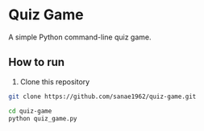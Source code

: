 # Quiz Game

A simple Python command-line quiz game.

## How to run

1. Clone this repository
```bash
git clone https://github.com/sanae1962/quiz-game.git

cd quiz-game
python quiz_game.py

